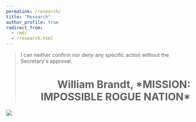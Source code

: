 ```yaml
---
permalink: /research/
title: "Research"
author_profile: true
redirect_from: 
  - /md/
  - /research.html
---
```


> I can neither confirm nor deny any specific action without the Secretary's approval.
> <h1 style="text-align:right">William Brandt, *MISSION: IMPOSSIBLE ROGUE NATION*</h1>

![](MI.gif)

